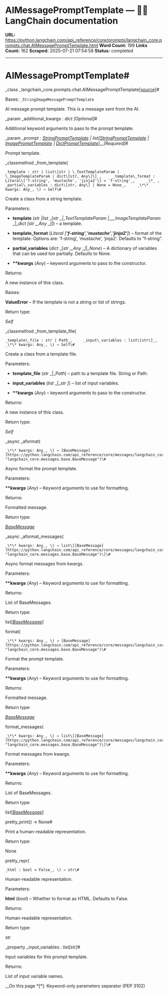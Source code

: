 # AIMessagePromptTemplate — 🦜🔗 LangChain  documentation

**URL:** https://python.langchain.com/api_reference/core/prompts/langchain_core.prompts.chat.AIMessagePromptTemplate.html
**Word Count:** 199
**Links Count:** 162
**Scraped:** 2025-07-21 07:54:58
**Status:** completed

---

# AIMessagePromptTemplate\#

_class _langchain\_core.prompts.chat.AIMessagePromptTemplate[\[source\]](https://python.langchain.com/api_reference/_modules/langchain_core/prompts/chat.html#AIMessagePromptTemplate)\#     

Bases: `_StringImageMessagePromptTemplate`

AI message prompt template. This is a message sent from the AI.

_param _additional\_kwargs _: dict_ _\[Optional\]_\#     

Additional keyword arguments to pass to the prompt template.

_param _prompt _: [StringPromptTemplate](https://python.langchain.com/api_reference/core/prompts/langchain_core.prompts.string.StringPromptTemplate.html#langchain_core.prompts.string.StringPromptTemplate "langchain_core.prompts.string.StringPromptTemplate") | list\[[StringPromptTemplate](https://python.langchain.com/api_reference/core/prompts/langchain_core.prompts.string.StringPromptTemplate.html#langchain_core.prompts.string.StringPromptTemplate "langchain_core.prompts.string.StringPromptTemplate") | [ImagePromptTemplate](https://python.langchain.com/api_reference/core/prompts/langchain_core.prompts.image.ImagePromptTemplate.html#langchain_core.prompts.image.ImagePromptTemplate "langchain_core.prompts.image.ImagePromptTemplate") | [DictPromptTemplate](https://python.langchain.com/api_reference/core/prompts/langchain_core.prompts.dict.DictPromptTemplate.html#langchain_core.prompts.dict.DictPromptTemplate "langchain_core.prompts.dict.DictPromptTemplate")\]__\[Required\]_\#     

Prompt template.

_classmethod _from\_template\(

    _template : str | list\[str | \_TextTemplateParam | \_ImageTemplateParam | dict\[str, Any\]\]_,     _template\_format : Literal\['f-string', 'mustache', 'jinja2'\] = 'f-string'_,     _\*_ ,     _partial\_variables : dict\[str, Any\] | None = None_,     _\*\* kwargs: Any_, \) → Self\#     

Create a class from a string template.

Parameters:     

  * **template** \(_str_ _|__list_ _\[__str_ _|__\_TextTemplateParam_ _|__\_ImageTemplateParam_ _|__dict_ _\[__str_ _,__Any_ _\]__\]_\) – a template.

  * **template\_format** \(_Literal_ _\[__'f-string'__,__'mustache'__,__'jinja2'__\]_\) – format of the template. Options are: ‘f-string’, ‘mustache’, ‘jinja2’. Defaults to “f-string”.

  * **partial\_variables** \(_dict_ _\[__str_ _,__Any_ _\]__|__None_\) – A dictionary of variables that can be used too partially. Defaults to None.

  * **\*\*kwargs** \(_Any_\) – keyword arguments to pass to the constructor.

Returns:     

A new instance of this class.

Raises:     

**ValueError** – If the template is not a string or list of strings.

Return type:     

_Self_

_classmethod _from\_template\_file\(

    _template\_file : str | Path_,     _input\_variables : list\[str\]_,     _\*\* kwargs: Any_, \) → Self\#     

Create a class from a template file.

Parameters:     

  * **template\_file** \(_str_ _|__Path_\) – path to a template file. String or Path.

  * **input\_variables** \(_list_ _\[__str_ _\]_\) – list of input variables.

  * **\*\*kwargs** \(_Any_\) – keyword arguments to pass to the constructor.

Returns:     

A new instance of this class.

Return type:     

_Self_

_async _aformat\(

    _\*\* kwargs: Any_, \) → [BaseMessage](https://python.langchain.com/api_reference/core/messages/langchain_core.messages.base.BaseMessage.html#langchain_core.messages.base.BaseMessage "langchain_core.messages.base.BaseMessage")\#     

Async format the prompt template.

Parameters:     

**\*\*kwargs** \(_Any_\) – Keyword arguments to use for formatting.

Returns:     

Formatted message.

Return type:     

[_BaseMessage_](https://python.langchain.com/api_reference/core/messages/langchain_core.messages.base.BaseMessage.html#langchain_core.messages.base.BaseMessage "langchain_core.messages.base.BaseMessage")

_async _aformat\_messages\(

    _\*\* kwargs: Any_, \) → list\[[BaseMessage](https://python.langchain.com/api_reference/core/messages/langchain_core.messages.base.BaseMessage.html#langchain_core.messages.base.BaseMessage "langchain_core.messages.base.BaseMessage")\]\#     

Async format messages from kwargs.

Parameters:     

**\*\*kwargs** \(_Any_\) – Keyword arguments to use for formatting.

Returns:     

List of BaseMessages.

Return type:     

list\[[_BaseMessage_](https://python.langchain.com/api_reference/core/messages/langchain_core.messages.base.BaseMessage.html#langchain_core.messages.base.BaseMessage "langchain_core.messages.base.BaseMessage")\]

format\(

    _\*\* kwargs: Any_, \) → [BaseMessage](https://python.langchain.com/api_reference/core/messages/langchain_core.messages.base.BaseMessage.html#langchain_core.messages.base.BaseMessage "langchain_core.messages.base.BaseMessage")\#     

Format the prompt template.

Parameters:     

**\*\*kwargs** \(_Any_\) – Keyword arguments to use for formatting.

Returns:     

Formatted message.

Return type:     

[_BaseMessage_](https://python.langchain.com/api_reference/core/messages/langchain_core.messages.base.BaseMessage.html#langchain_core.messages.base.BaseMessage "langchain_core.messages.base.BaseMessage")

format\_messages\(

    _\*\* kwargs: Any_, \) → list\[[BaseMessage](https://python.langchain.com/api_reference/core/messages/langchain_core.messages.base.BaseMessage.html#langchain_core.messages.base.BaseMessage "langchain_core.messages.base.BaseMessage")\]\#     

Format messages from kwargs.

Parameters:     

**\*\*kwargs** \(_Any_\) – Keyword arguments to use for formatting.

Returns:     

List of BaseMessages.

Return type:     

list\[[_BaseMessage_](https://python.langchain.com/api_reference/core/messages/langchain_core.messages.base.BaseMessage.html#langchain_core.messages.base.BaseMessage "langchain_core.messages.base.BaseMessage")\]

pretty\_print\(\) → None\#     

Print a human-readable representation.

Return type:     

None

pretty\_repr\(

    _html : bool = False_, \) → str\#     

Human-readable representation.

Parameters:     

**html** \(_bool_\) – Whether to format as HTML. Defaults to False.

Returns:     

Human-readable representation.

Return type:     

str

_property _input\_variables _: list\[str\]_\#     

Input variables for this prompt template.

Returns:     

List of input variable names.

__On this page   *[\*]: Keyword-only parameters separator (PEP 3102)